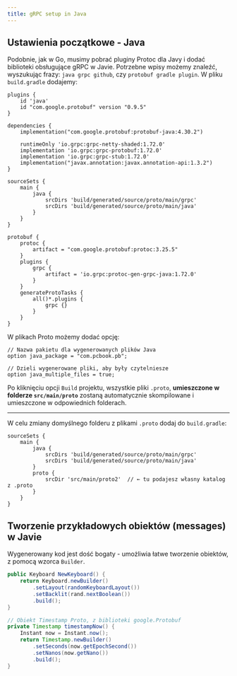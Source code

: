 ```yaml
---
title: gRPC setup in Java
---
```


## Ustawienia początkowe - Java
Podobnie, jak w Go, musimy pobrać pluginy Protoc dla Javy i dodać biblioteki obsługujące gRPC w Javie. Potrzebne wpisy możemy znaleźć, wyszukując frazy: `java grpc github`, czy `protobuf gradle plugin`. W pliku `build.gradle` dodajemy:
```
plugins {
    id 'java'
    id "com.google.protobuf" version "0.9.5"
}

dependencies {
    implementation("com.google.protobuf:protobuf-java:4.30.2")

    runtimeOnly 'io.grpc:grpc-netty-shaded:1.72.0'
    implementation 'io.grpc:grpc-protobuf:1.72.0'
    implementation 'io.grpc:grpc-stub:1.72.0'
    implementation("javax.annotation:javax.annotation-api:1.3.2")
}

sourceSets {
    main {
        java {
            srcDirs 'build/generated/source/proto/main/grpc'
            srcDirs 'build/generated/source/proto/main/java'
        }
    }
}

protobuf {
    protoc {
        artifact = "com.google.protobuf:protoc:3.25.5"
    }
    plugins {
        grpc {
            artifact = 'io.grpc:protoc-gen-grpc-java:1.72.0'
        }
    }
    generateProtoTasks {
        all()*.plugins {
            grpc {}
        }
    }
}
```

W plikach Proto możemy dodać opcję:
```
// Nazwa pakietu dla wygenerowanych plików Java
option java_package = "com.pcbook.pb";

// Dzieli wygenerowane pliki, aby były czytelniesze 
option java_multiple_files = true; 
```

Po kliknięciu opcji `Build` projektu, wszystkie pliki `.proto`, **umieszczone w folderze `src/main/proto`** zostaną automatycznie skompilowane i umieszczone w odpowiednich folderach. 

<hr />

W celu zmiany domyślnego folderu z plikami `.proto` dodaj do `build.gradle`:
```
sourceSets {
    main {
        java {
            srcDirs 'build/generated/source/proto/main/grpc'
            srcDirs 'build/generated/source/proto/main/java'
        }
        proto {
            srcDir 'src/main/proto2'  // ← tu podajesz własny katalog z .proto
        }
    }
}
```

## Tworzenie przykładowych obiektów (messages) w Javie 
Wygenerowany kod jest dość bogaty - umożliwia łatwe tworzenie obiektów, z pomocą wzorca `Builder`.

```java
public Keyboard NewKeyboard() {
    return Keyboard.newBuilder()
        .setLayout(randomKeyboardLayout())
        .setBacklit(rand.nextBoolean())
        .build();
}
```

```java
// Obiekt Timestamp Proto, z biblioteki google.Protobuf
private Timestamp timestampNow() {
    Instant now = Instant.now();
    return Timestamp.newBuilder()
        .setSeconds(now.getEpochSecond())
        .setNanos(now.getNano())
        .build();
}
```